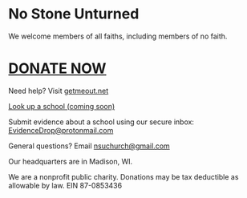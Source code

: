 # No Stone Unturned

We welcome members of all faiths, including members of no faith. 

# [DONATE NOW](https://www.paypal.com/donate?hosted_button_id=W4F5D3Q8EKJHC)

Need help? Visit [getmeout.net](https://www.getmeout.net/)

[Look up a school (coming soon)](url)

Submit evidence about a school using our secure inbox: EvidenceDrop@protonmail.com

General questions? Email nsuchurch@gmail.com

Our headquarters are in Madison, WI.  

We are a nonprofit public charity. Donations may be tax deductible as allowable by law. EIN 87-0853436 




